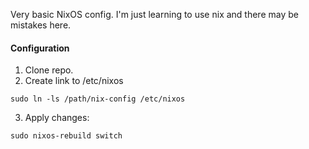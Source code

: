 Very basic NixOS config. 
I'm just learning to use nix and there may be mistakes here. 


#### Configuration
1. Clone repo. 
2. Create link to /etc/nixos
```
sudo ln -ls /path/nix-config /etc/nixos
```
3. Apply changes:
```
sudo nixos-rebuild switch
```